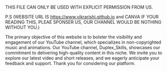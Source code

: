 THIS  FILE CAN ONLY BE USED WITH EXPLICIT PERMISSION FROM US.

P.S (WEBSITE URL IS https://www.vikrarishi.github.io and CANVA IF YOUR READING THIS, PLEAE SPONSER US, OUR CHANNEL WOULD BE NOTHING WITHOUT YOU.)

The primary objective of this website is to bolster the visibility and engagement of our YouTube channel, which specializes in non-copyrighted music and animations. 
Our YouTube channel, Duplex_Skills, showcases our commitment to delivering high-quality content in this niche. 
We invite you to explore our latest video and short releases, and we eagerly anticipate your feedback and support.
Thank you for considering our platform.
